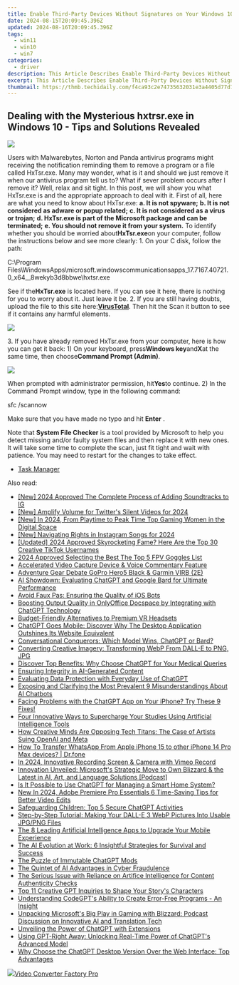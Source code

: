 ```yaml
---
title: Enable Third-Party Devices Without Signatures on Your Windows 10 System
date: 2024-08-15T20:09:45.396Z
updated: 2024-08-16T20:09:45.396Z
tags:
  - win11
  - win10
  - win7
categories:
  - driver
description: This Article Describes Enable Third-Party Devices Without Signatures on Your Windows 10 System
excerpt: This Article Describes Enable Third-Party Devices Without Signatures on Your Windows 10 System
thumbnail: https://thmb.techidaily.com/f4ca93c2e74735632031e3a4405d77d7b0983d4143ac728b22e36df439e2bb35.jpg
---
```


## Dealing with the Mysterious hxtrsr.exe in Windows 10 - Tips and Solutions Revealed

![](https://images.drivereasy.com/wp-content/uploads/2017/06/img_594c93a245495.jpg)

Users with Malwarebytes, Norton and Panda antivirus programs might receiving the notification reminding them to remove a program or a file called HxTsr.exe. Many may wonder, what is it and should we just remove it when our antivirus program tell us to? What if sever problem occurs after I remove it? Well, relax and sit tight. In this post, we will show you what HxTsr.exe is and the appropriate approach to deal with it. First of all, here are what you need to know about HxTsr.exe: **a. It is not spyware;** **b. It is not considered as adware or popup related;** **c. It is not considered as a virus or trojan;**   **d. HxTsr.exe is part of the Microsoft package and can be terminated;** **e. You should not remove it from your system.** To identify whether you should be worried about**HxTsr.exe**on your computer, follow the instructions below and see more clearly: 1\. On your C disk, follow the path:

C:\Program Files\WindowsApps\microsoft.windowscommunicationsapps_17.7167.40721.0_x64__8wekyb3d8bbwe\hxtsr.exe

 See if the**HxTsr.exe** is located here. If you can see it here, there is nothing for you to worry about it. Just leave it be. 2\. If you are still having doubts, upload the file to this site here:[**VirusTotal**](https://www.virustotal.com/). Then hit the Scan it button to see if it contains any harmful elements.

![](https://images.drivereasy.com/wp-content/uploads/2017/06/img_594c99f6849c0.png)

3\. If you have already removed HxTsr.exe from your computer, here is how you can get it back: 1) On your keyboard, press**Windows key**and**X**at the same time, then choose**Command Prompt (Admin)**.

![](https://images.drivereasy.com/wp-content/uploads/2017/06/img_594c9ad4aa3e0.png)

When prompted with administrator permission, hit**Yes**to continue. 2) In the Command Prompt window, type in the following command:

sfc /scannow

Make sure that you have made no typo and hit **Enter** .

 Note that **System File Checker**  is a tool provided by Microsoft to help you detect missing and/or faulty system files and then replace it with new ones. It will take some time to complete the scan, just fit tight and wait with patience. You may need to restart for the changes to take effect.

* [Task Manager](https://tools.techidaily.com/drivereasy/download/)

<ins class="adsbygoogle"
     style="display:block"
     data-ad-format="autorelaxed"
     data-ad-client="ca-pub-7571918770474297"
     data-ad-slot="1223367746"></ins>



<ins class="adsbygoogle"
     style="display:block"
     data-ad-client="ca-pub-7571918770474297"
     data-ad-slot="8358498916"
     data-ad-format="auto"
     data-full-width-responsive="true"></ins>

<span class="atpl-alsoreadstyle">Also read:</span>
<div><ul>
<li><a href="https://instagram-clips.techidaily.com/new-2024-approved-the-complete-process-of-adding-soundtracks-to-ig/"><u>[New] 2024 Approved  The Complete Process of Adding Soundtracks to IG</u></a></li>
<li><a href="https://twitter-videos.techidaily.com/new-amplify-volume-for-twitters-silent-videos-for-2024/"><u>[New] Amplify Volume for Twitter's Silent Videos for 2024</u></a></li>
<li><a href="https://eaxpv-info.techidaily.com/new-in-2024-from-playtime-to-peak-time-top-gaming-women-in-the-digital-space/"><u>[New] In 2024, From Playtime to Peak Time  Top Gaming Women in the Digital Space</u></a></li>
<li><a href="https://instagram-clips.techidaily.com/new-navigating-rights-in-instagram-songs-for-2024/"><u>[New] Navigating Rights in Instagram Songs for 2024</u></a></li>
<li><a href="https://tiktok-videos.techidaily.com/updated-2024-approved-skyrocketing-fame-here-are-the-top-30-creative-tiktok-usernames/"><u>[Updated] 2024 Approved  Skyrocketing Fame? Here Are the Top 30 Creative TikTok Usernames</u></a></li>
<li><a href="https://fox-info.techidaily.com/2024-approved-selecting-the-best-the-top-5-fpv-goggles-list/"><u>2024 Approved  Selecting the Best  The Top 5 FPV Goggles List</u></a></li>
<li><a href="https://screen-capture.techidaily.com/accelerated-video-capture-device-and-voice-commentary-feature/"><u>Accelerated Video Capture Device & Voice Commentary Feature</u></a></li>
<li><a href="https://article-files.techidaily.com/adventure-gear-debate-gopro-hero5-black-and-garmin-virb-2e/"><u>Adventure Gear Debate  GoPro Hero5 Black & Garmin VIRB (2E)</u></a></li>
<li><a href="https://tech-hub.techidaily.com/ai-showdown-evaluating-chatgpt-and-google-bard-for-ultimate-performance/"><u>AI Showdown: Evaluating ChatGPT and Google Bard for Ultimate Performance</u></a></li>
<li><a href="https://tech-hub.techidaily.com/avoid-faux-pas-ensuring-the-quality-of-ios-bots/"><u>Avoid Faux Pas: Ensuring the Quality of iOS Bots</u></a></li>
<li><a href="https://tech-hub.techidaily.com/boosting-output-quality-in-onlyoffice-docspace-by-integrating-with-chatgpt-technology/"><u>Boosting Output Quality in OnlyOffice Docspace by Integrating with ChatGPT Technology</u></a></li>
<li><a href="https://fox-hovers.techidaily.com/budget-friendly-alternatives-to-premium-vr-headsets/"><u>Budget-Friendly Alternatives to Premium VR Headsets</u></a></li>
<li><a href="https://tech-hub.techidaily.com/chatgpt-goes-mobile-discover-why-the-desktop-application-outshines-its-website-equivalent/"><u>ChatGPT Goes Mobile: Discover Why The Desktop Application Outshines Its Website Equivalent</u></a></li>
<li><a href="https://tech-hub.techidaily.com/conversational-conquerors-which-model-wins-chatgpt-or-bard/"><u>Conversational Conquerors: Which Model Wins, ChatGPT or Bard?</u></a></li>
<li><a href="https://tech-hub.techidaily.com/converting-creative-imagery-transforming-webp-from-dall-e-to-png-jpg/"><u>Converting Creative Imagery: Transforming WebP From DALL-E to PNG, JPG</u></a></li>
<li><a href="https://tech-hub.techidaily.com/discover-top-benefits-why-choose-chatgpt-for-your-medical-queries/"><u>Discover Top Benefits: Why Choose ChatGPT for Your Medical Queries</u></a></li>
<li><a href="https://tech-hub.techidaily.com/ensuring-integrity-in-ai-generated-content/"><u>Ensuring Integrity in AI-Generated Content</u></a></li>
<li><a href="https://tech-hub.techidaily.com/evaluating-data-protection-with-everyday-use-of-chatgpt/"><u>Evaluating Data Protection with Everyday Use of ChatGPT</u></a></li>
<li><a href="https://tech-hub.techidaily.com/exposing-and-clarifying-the-most-prevalent-9-misunderstandings-about-ai-chatbots/"><u>Exposing and Clarifying the Most Prevalent 9 Misunderstandings About AI Chatbots</u></a></li>
<li><a href="https://tech-hub.techidaily.com/facing-problems-with-the-chatgpt-app-on-your-iphone-try-these-9-fixes/"><u>Facing Problems with the ChatGPT App on Your iPhone? Try These 9 Fixes!</u></a></li>
<li><a href="https://tech-hub.techidaily.com/four-innovative-ways-to-supercharge-your-studies-using-artificial-intelligence-tools/"><u>Four Innovative Ways to Supercharge Your Studies Using Artificial Intelligence Tools</u></a></li>
<li><a href="https://tech-hub.techidaily.com/how-creative-minds-are-opposing-tech-titans-the-case-of-artists-suing-openai-and-meta/"><u>How Creative Minds Are Opposing Tech Titans: The Case of Artists Suing OpenAI and Meta</u></a></li>
<li><a href="https://techidaily.com/how-to-transfer-whatsapp-from-apple-iphone-15-to-other-iphone-14-pro-max-devices-drfone-by-drfone-transfer-whatsapp-from-ios-transfer-whatsapp-from-ios/"><u>How To Transfer WhatsApp From Apple iPhone 15 to other iPhone 14 Pro Max devices? | Dr.fone</u></a></li>
<li><a href="https://vimeo-videos.techidaily.com/in-2024-innovative-recording-screen-and-camera-with-vimeo-record/"><u>In 2024, Innovative Recording  Screen & Camera with Vimeo Record</u></a></li>
<li><a href="https://tech-hub.techidaily.com/innovation-unveiled-microsofts-strategic-move-to-own-blizzard-and-the-latest-in-ai-art-and-language-solutions-podcast/"><u>Innovation Unveiled: Microsoft's Strategic Move to Own Blizzard & the Latest in AI, Art, and Language Solutions [Podcast]</u></a></li>
<li><a href="https://tech-hub.techidaily.com/is-it-possible-to-use-chatgpt-for-managing-a-smart-home-system/"><u>Is It Possible to Use ChatGPT for Managing a Smart Home System?</u></a></li>
<li><a href="https://video-content-creator.techidaily.com/new-in-2024-adobe-premiere-pro-essentials-6-time-saving-tips-for-better-video-edits/"><u>New In 2024, Adobe Premiere Pro Essentials 6 Time-Saving Tips for Better Video Edits</u></a></li>
<li><a href="https://tech-hub.techidaily.com/safeguarding-children-top-5-secure-chatgpt-activities/"><u>Safeguarding Children: Top 5 Secure ChatGPT Activities</u></a></li>
<li><a href="https://tech-hub.techidaily.com/step-by-step-tutorial-making-your-dall-e-3-webp-pictures-into-usable-jpgpng-files/"><u>Step-by-Step Tutorial: Making Your DALL-E 3 WebP Pictures Into Usable JPG/PNG Files</u></a></li>
<li><a href="https://tech-hub.techidaily.com/the-8-leading-artificial-intelligence-apps-to-upgrade-your-mobile-experience/"><u>The 8 Leading Artificial Intelligence Apps to Upgrade Your Mobile Experience</u></a></li>
<li><a href="https://tech-hub.techidaily.com/the-ai-evolution-at-work-6-insightful-strategies-for-survival-and-success/"><u>The AI Evolution at Work: 6 Insightful Strategies for Survival and Success</u></a></li>
<li><a href="https://tech-hub.techidaily.com/the-puzzle-of-immutable-chatgpt-mods/"><u>The Puzzle of Immutable ChatGPT Mods</u></a></li>
<li><a href="https://tech-hub.techidaily.com/the-quintet-of-ai-advantages-in-cyber-fraudulence/"><u>The Quintet of AI Advantages in Cyber Fraudulence</u></a></li>
<li><a href="https://tech-hub.techidaily.com/the-serious-issue-with-reliance-on-artifice-intelligence-for-content-authenticity-checks/"><u>The Serious Issue with Reliance on Artifice Intelligence for Content Authenticity Checks</u></a></li>
<li><a href="https://tech-hub.techidaily.com/top-11-creative-gpt-inquiries-to-shape-your-storys-characters/"><u>Top 11 Creative GPT Inquiries to Shape Your Story's Characters</u></a></li>
<li><a href="https://tech-hub.techidaily.com/understanding-codegpts-ability-to-create-error-free-programs-an-insight/"><u>Understanding CodeGPT's Ability to Create Error-Free Programs - An Insight</u></a></li>
<li><a href="https://tech-hub.techidaily.com/unpacking-microsofts-big-play-in-gaming-with-blizzard-podcast-discussion-on-innovative-ai-and-translation-tech/"><u>Unpacking Microsoft's Big Play in Gaming with Blizzard: Podcast Discussion on Innovative AI and Translation Tech</u></a></li>
<li><a href="https://tech-hub.techidaily.com/unveiling-the-power-of-chatgpt-with-extensions/"><u>Unveiling the Power of ChatGPT with Extensions</u></a></li>
<li><a href="https://tech-hub.techidaily.com/using-gpt-right-away-unlocking-real-time-power-of-chatgpts-advanced-model/"><u>Using GPT-Right Away: Unlocking Real-Time Power of ChatGPT's Advanced Model</u></a></li>
<li><a href="https://tech-hub.techidaily.com/why-choose-the-chatgpt-desktop-version-over-the-web-interface-top-advantages/"><u>Why Choose the ChatGPT Desktop Version Over the Web Interface: Top Advantages</u></a></li>
</ul></div>

<!-- affiliate ads begin -->
<a href="https://secure.2checkout.com/order/checkout.php?PRODS=4537547&QTY=1&AFFILIATE=108875&CART=1"><img src="https://secure.avangate.com/images/merchant/4b0a0290ad7df100b77e86839989a75e/products/vcfpro.png" border="0">Video Converter Factory Pro</a>
<!-- affiliate ads end -->
